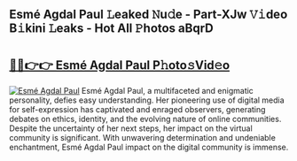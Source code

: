## Esmé Agdal Paul 𝙻eaked 𝙽u𝚍e - Part-XJw 𝚅𝚒deo B𝚒kini 𝙻eaks - Hot All 𝙿hotos aBqrD

# <h2><a href="http://ld2oxim.urlbe.top/?page=Esm%c3%a9+Agdal+Paul">🔗🔗👉👉 Esmé Agdal Paul P𝚑oto𝚜Vid𝚎o</a></h2>

[![Esmé Agdal Paul](https://i.imgur.com/eBuTRDB.gif)](http://ld2oxim.urlbe.top/?page=Esm%c3%a9+Agdal+Paul)
Esmé Agdal Paul, a multifaceted and enigmatic personality, defies easy understanding. Her pioneering use of digital media for self-expression has captivated and enraged observers, generating debates on ethics, identity, and the evolving nature of online communities. Despite the uncertainty of her next steps, her impact on the virtual community is significant. With unwavering determination and undeniable enchantment, Esmé Agdal Paul impact on the digital community is immense.
